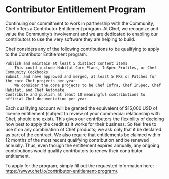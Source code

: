 # Contributor Entitlement Program

Continuing our commitment to work in partnership with the Community, Chef offers a Contributor Entitlement program.  At Chef, we recognize and value the Community’s involvement and we are dedicated to enabling our contributors to use the very software they are helping to build.

Chef considers any of the following contributions to be qualifying to apply to the Contributor Entitlement program:

    Publish and maintain at least 5 distinct content items
        This could include Habitat Core Plans, InSpec Profiles, or Chef Community Cookbooks
    Submit, and have approved and merged, at least 5 PRs or Patches for the core Chef projects per year
        We consider the core projects to be Chef Infra, Chef InSpec, Chef Habitat, and Chef Automate
    Contribute and publish at least 10 meaningful contributions to official Chef documentation per year

Each qualifying account will be granted the equivalent of $15,000 USD of license entitlement (subject to review of your commercial relationship with Chef, should one exist). This gives our contributors the flexibility of deciding how best to apply the credit as it works for their business.  So feel free to use it on any combination of Chef products; we ask only that it be declared as part of the contract. We also require that entitlements be claimed within 12 months of the most recent qualifying contribution and be renewed annually. Thus, even though the entitlement expires annually, any ongoing contributions would qualify contributors to renew their contributor entitlement. 

To apply for the program, simply fill out the requested information here: https://www.chef.io/contributor-entitlement-program/.
